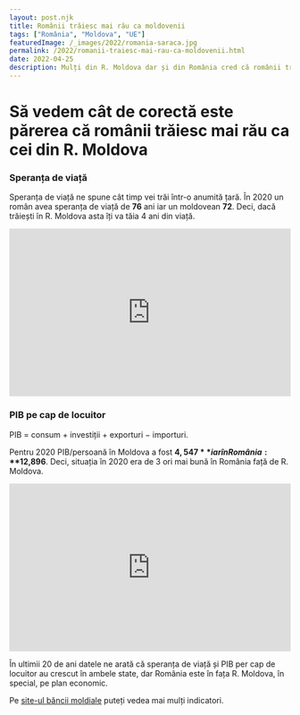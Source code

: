 ```yaml
---
layout: post.njk
title: Românii trăiesc mai rău ca moldovenii
tags: ["România", "Moldova", "UE"]
featuredImage: /_images/2022/romania-saraca.jpg
permalink: /2022/romanii-traiesc-mai-rau-ca-moldovenii.html
date: 2022-04-25
description: Mulți din R. Moldova dar și din România cred că românii trăiesc mai rău ca înainte de aderarea la UE sau mai rău ca cei din R. Moldova.
---
```


# Să vedem cât de corectă este părerea că românii trăiesc mai rău ca cei din R. Moldova

### Speranța de viață

Speranța de viață ne spune cât timp vei trăi într-o anumită țară.
În 2020 un român avea speranța de viață de **76** ani iar un moldovean **72**. Deci, dacă trăiești în R. Moldova asta îți va tăia 4 ani din viață.

<p>
<iframe src="https://data.worldbank.org/share/widget?contextual=default&end=2020&indicators=SP.DYN.LE00.IN&locations=MD-RO&start=2000&view=chart" width='100%' height='300' frameBorder='0' scrolling="no" ></iframe>
</p>

### PIB pe cap de locuitor

PIB = consum + investiții + exporturi − importuri.

Pentru 2020 PIB/persoană în Moldova a fost **$4,547** iar în România: **$12,896**. Deci, situația în 2020 era de 3 ori mai bună în România față de R. Moldova.

<p>
<iframe src="https://data.worldbank.org/share/widget?indicators=NY.GDP.PCAP.CD&locations=MD-RO" width='100%' height='300' frameBorder='0' scrolling="no" ></iframe>
</p>


În ultimii 20 de ani datele ne arată că speranța de viață și PIB per cap de locuitor au crescut în ambele state, dar România este în fața R. Moldova, în special, pe plan economic.

Pe [site-ul băncii moldiale](https://data.worldbank.org/?locations=MD-RO) puteți vedea mai mulți indicatori.

